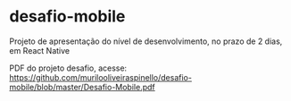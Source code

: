 # desafio-mobile

Projeto de apresentação do nível de desenvolvimento, no prazo de 2 dias, em React Native

PDF do projeto desafio, acesse: https://github.com/murilooliveiraspinello/desafio-mobile/blob/master/Desafio-Mobile.pdf
